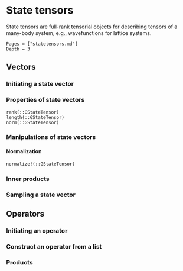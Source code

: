 # State tensors

State tensors are full-rank tensorial objects for describing tensors of a
many-body system, e.g., wavefunctions for lattice systems.

```@contents
Pages = ["statetensors.md"]
Depth = 3
```

## Vectors
### Initiating a state vector

### Properties of state vectors

```@docs
rank(::GStateTensor)
length(::GStateTensor)
norm(::GStateTensor)
```

### Manipulations of state vectors

#### Normalization
```@docs
normalize!(::GStateTensor)
```

### Inner products

### Sampling a state vector

## Operators

### Initiating an operator

### Construct an operator from a list

### Products